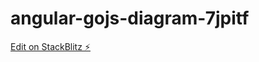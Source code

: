 # angular-gojs-diagram-7jpitf

[Edit on StackBlitz ⚡️](https://stackblitz.com/edit/angular-gojs-diagram-7jpitf)